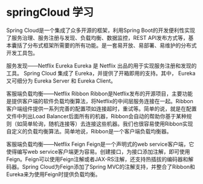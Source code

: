 # springCloud 学习
Spring Cloud是一个集成了众多开源的框架，利用Spring Boot的开发便利性实现了服务治理、服务注册与发现、负载均衡、数据监控，REST API发布方式等，基本囊括了分布式框架所需要的所有功能。是一套易开放、易部署、易维护的分布式开发工具包。

服务发现——Netflix Eureka
Eureka 是 Netflix 出品的用于实现服务注册和发现的工具。 Spring Cloud 集成了 Eureka，并提供了开箱即用的支持。其中， Eureka 又可细分为 Eureka Server 和 Eureka Client。

客服端负载均衡——Netflix Ribbon
Ribbon是Netflix发布的开源项目，主要功能是提供客户端的软件负载均衡算法，将Netflix的中间层服务连接在一起。Ribbon客户端组件提供一系列完善的配置项如连接超时，重试等。简单的说，就是在配置文件中列出Load Balancer后面所有的机器，Ribbon会自动的帮助你基于某种规则（如简单轮询，随机连接等）去连接这些机器。我们也很容易使用Ribbon实现自定义的负载均衡算法。简单地说，Ribbon是一个客户端负载均衡器。

客服端负载均衡——Netflix Feign
Feign是一个声明式的web service客户端，它使得编写web service客户端更为容易。创建接口，为接口添加注解，即可使用Feign。Feign可以使用Feign注解或者JAX-RS注解，还支持热插拔的编码器和解码器。Spring Cloud为Feign添加了Spring MVC的注解支持，并整合了Ribbon和Eureka来为使用Feign时提供负载均衡。